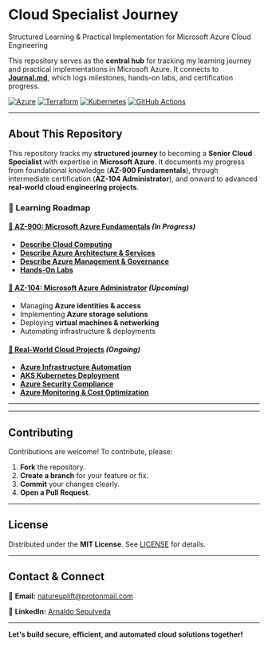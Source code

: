 # **Cloud Specialist Journey**

Structured Learning & Practical Implementation for Microsoft Azure Cloud Engineering

This repository serves as the **central hub** for tracking my learning journey and practical implementations in Microsoft Azure. It connects to **[Journal.md](https://github.com/solutions-for-realvalue/Cloud-Specialist-Journey/blob/main/Journal.md)**, which logs milestones, hands-on labs, and certification progress.

[![Azure](https://img.shields.io/badge/Azure-0078D4?style=flat-square&logo=microsoftazure&logoColor=white)](https://azure.microsoft.com/)
[![Terraform](https://img.shields.io/badge/Terraform-7B42BC?style=flat-square&logo=terraform&logoColor=white)](https://terraform.io)
[![Kubernetes](https://img.shields.io/badge/Kubernetes-326CE5?style=flat-square&logo=kubernetes&logoColor=white)](https://kubernetes.io/)
[![GitHub Actions](https://img.shields.io/badge/GitHub%20Actions-2088FF?style=flat-square&logo=githubactions&logoColor=white)](https://github.com/features/actions)

---

## **About This Repository**

This repository tracks my **structured journey** to becoming a **Senior Cloud Specialist** with expertise in **Microsoft Azure**. It documents my progress from foundational knowledge (**AZ-900 Fundamentals**), through intermediate certification (**AZ-104 Administrator**), and onward to advanced **real-world cloud engineering projects**.

### **📖 Learning Roadmap**

#### **[📌 AZ-900: Microsoft Azure Fundamentals](https://github.com/solutions-for-realvalue/Cloud-Specialist-Journey/blob/main/Journal.md)** *(In Progress)*
- **[Describe Cloud Computing](https://github.com/solutions-for-realvalue/Cloud-Specialist-Journey/blob/main/AZ-900-Fundamentals/1-Describe-Cloud-Computing/1.1-Define-Cloud-Computing.md)**
- **[Describe Azure Architecture & Services](https://github.com/solutions-for-realvalue/Cloud-Specialist-Journey/blob/main/AZ-900-Fundamentals/2-Describe-Azure-Architecture-Services/2.1-Core-Architecture.md)**
- **[Describe Azure Management & Governance](https://github.com/solutions-for-realvalue/Cloud-Specialist-Journey/blob/main/AZ-900-Fundamentals/3-Describe-Azure-Management-Governance/3.1-Cost-Management.md)**
- **[Hands-On Labs](https://github.com/solutions-for-realvalue/Cloud-Specialist-Journey/tree/main/AZ-900-Fundamentals/Hands-On-Labs)**

#### **[📌 AZ-104: Microsoft Azure Administrator](https://github.com/solutions-for-realvalue/Cloud-Specialist-Journey/blob/main/Journal.md)** *(Upcoming)*
- Managing **Azure identities & access**
- Implementing **Azure storage solutions**
- Deploying **virtual machines & networking**
- Automating infrastructure & deployments

#### **[📌 Real-World Cloud Projects](https://github.com/solutions-for-realvalue/Cloud-Specialist-Journey/blob/main/Journal.md)** *(Ongoing)*
- **[Azure Infrastructure Automation](https://github.com/solutions-for-realvalue/Azure-Infrastructure-Automation)**
- **[AKS Kubernetes Deployment](https://github.com/solutions-for-realvalue/AKS-Kubernetes-Deployment)**
- **[Azure Security Compliance](https://github.com/solutions-for-realvalue/Azure-Security-Compliance)**
- **[Azure Monitoring & Cost Optimization](https://github.com/solutions-for-realvalue/Azure-Monitoring-CostManagement)**

---




---

## **Contributing**

Contributions are welcome! To contribute, please:
1. **Fork** the repository.
2. **Create a branch** for your feature or fix.
3. **Commit** your changes clearly.
4. **Open a Pull Request**.

---

## **License**

Distributed under the **MIT License**. See [LICENSE](LICENSE) for details.

---

## **Contact & Connect**

📩 **Email:** [natureuplift@protonmail.com](mailto:natureuplift@protonmail.com)

🔗 **LinkedIn:** [Arnaldo Sepulveda](https://www.linkedin.com/in/arnaldo-sepulveda)

---

**Let's build secure, efficient, and automated cloud solutions together!**

